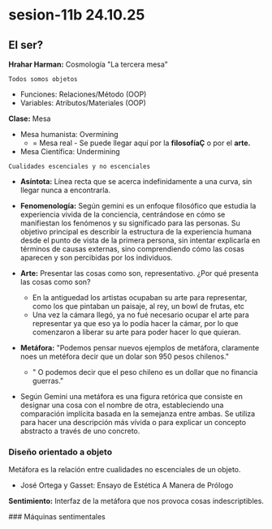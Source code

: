 # sesion-11b 24.10.25

## El ser?
**Hrahar Harman:** Cosmología "La tercera mesa"

`Todos somos objetos`

- Funciones: Relaciones/Método (OOP)
- Variables: Atributos/Materiales (OOP)

**Clase:** Mesa

- Mesa humanista: Overmining
   - = Mesa real - Se puede llegar aquí por la **filosofíaÇ** o por el **arte.**
- Mesa Científica: Undermining

`Cualidades escenciales y no escenciales`

- **Asíntota:** Línea recta que se acerca indefinidamente a una curva, sin llegar nunca a encontrarla.
- **Fenomenología:** Según gemini es un enfoque filosófico que estudia la experiencia vivida de la conciencia, centrándose en cómo se manifiestan los fenómenos y su significado para las personas. Su objetivo principal es describir la estructura de la experiencia humana desde el punto de vista de la primera persona, sin intentar explicarla en términos de causas externas, sino comprendiendo cómo las cosas aparecen y son percibidas por los individuos. 

- **Arte:** Presentar las cosas como son, representativo.
  ¿Por qué presenta las cosas como son?
   - En la antiguedad los artistas ocupaban su arte para representar, como los que pintaban un paisaje, al rey, un bowl de frutas, etc
   - Una vez la cámara llegó, ya no fué necesario ocupar el arte para representar ya que eso ya lo podía hacer la cámar, por lo que comenzaron a liberar su arte para poder hacer lo que quieran.

- **Metáfora:** "Podemos pensar nuevos ejemplos de metáfora, claramente noes un metéfora decir que un dolar son 950 pesos chilenos."
    - " O podemos decir que el peso chileno es un dollar que no financia guerras."
  
- Según Gemini una metáfora es una figura retórica que consiste en designar una cosa con el nombre de otra, estableciendo una comparación implícita basada en la semejanza entre ambas. Se utiliza para hacer una descripción más vívida o para explicar un concepto abstracto a través de uno concreto.

### Diseño orientado a objeto

Metáfora es la relación entre cualidades no escenciales de un objeto.

- José Ortega y Gasset: Ensayo de Estética A Manera de Prólogo

**Sentimiento:** Interfaz de la metáfora que nos provoca cosas indescriptibles.

### Máquinas sentimentales
